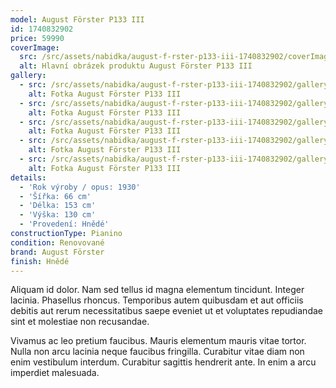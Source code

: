 ```yaml
---
model: August Förster P133 III
id: 1740832902
price: 59990
coverImage:
  src: /src/assets/nabidka/august-f-rster-p133-iii-1740832902/coverImage/src.jpg
  alt: Hlavní obrázek produktu August Förster P133 III
gallery:
  - src: /src/assets/nabidka/august-f-rster-p133-iii-1740832902/gallery/0/src.jpg
    alt: Fotka August Förster P133 III
  - src: /src/assets/nabidka/august-f-rster-p133-iii-1740832902/gallery/1/src.jpg
    alt: Fotka August Förster P133 III
  - src: /src/assets/nabidka/august-f-rster-p133-iii-1740832902/gallery/2/src.jpg
    alt: Fotka August Förster P133 III
  - src: /src/assets/nabidka/august-f-rster-p133-iii-1740832902/gallery/3/src.jpg
    alt: Fotka August Förster P133 III
  - src: /src/assets/nabidka/august-f-rster-p133-iii-1740832902/gallery/4/src.jpg
    alt: Fotka August Förster P133 III
details:
  - 'Rok výroby / opus: 1930'
  - 'Šířka: 66 cm'
  - 'Délka: 153 cm'
  - 'Výška: 130 cm'
  - 'Provedení: Hnědé'
constructionType: Pianino
condition: Renovované
brand: August Förster
finish: Hnědé
---
```

Aliquam id dolor. Nam sed tellus id magna elementum tincidunt. Integer lacinia. Phasellus rhoncus. Temporibus autem quibusdam et aut officiis debitis aut rerum necessitatibus saepe eveniet ut et voluptates repudiandae sint et molestiae non recusandae.

Vivamus ac leo pretium faucibus. Mauris elementum mauris vitae tortor. Nulla non arcu lacinia neque faucibus fringilla. Curabitur vitae diam non enim vestibulum interdum. Curabitur sagittis hendrerit ante. In enim a arcu imperdiet malesuada.

